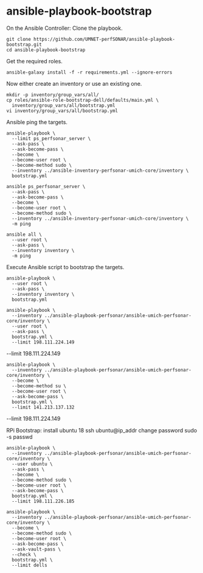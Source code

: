 # ansible-playbook-bootstrap


On the Ansible Controller:
Clone the playbook.

```
git clone https://github.com/UMNET-perfSONAR/ansible-playbook-bootstrap.git
cd ansible-playbook-bootstrap
```

Get the required roles.

```
ansible-galaxy install -f -r requirements.yml --ignore-errors
```

Now either create an inventory or use an existing one.

```
mkdir -p inventory/group_vars/all/
cp roles/ansible-role-bootstrap-dell/defaults/main.yml \
  inventory/group_vars/all/bootstrap.yml
vi inventory/group_vars/all/bootstrap.yml
```

Ansible ping the targets.

```
ansible-playbook \
  --limit ps_perfsonar_server \
  --ask-pass \
  --ask-become-pass \
  --become \
  --become-user root \
  --become-method sudo \
  --inventory ../ansible-inventory-perfsonar-umich-core/inventory \
  bootstrap.yml
```

```
ansible ps_perfsonar_server \
  --ask-pass \
  --ask-become-pass \
  --become \
  --become-user root \
  --become-method sudo \
  --inventory ../ansible-inventory-perfsonar-umich-core/inventory \
  -m ping
```

```
ansible all \
  --user root \
  --ask-pass \
  --inventory inventory \
  -m ping
```

Execute Ansible script to bootstrap the targets.

```
ansible-playbook \
  --user root \
  --ask-pass \
  --inventory inventory \
  bootstrap.yml
```

```
ansible-playbook \
  --inventory ../ansible-playbook-perfsonar/ansible-umich-perfsonar-core/inventory \
  --user root \
  --ask-pass \
  bootstrap.yml \
  --limit 198.111.224.149
```

  --limit 198.111.224.149

```
ansible-playbook \
  --inventory ../ansible-playbook-perfsonar/ansible-umich-perfsonar-core/inventory \
  --become \
  --become-method su \
  --become-user root \
  --ask-become-pass \
  bootstrap.yml \
  --limit 141.213.137.132
```
  --limit 198.111.224.149

RPi Bootstrap:
install ubuntu 18
ssh ubuntu@ip_addr
change password
sudo -s
passwd

```
ansible-playbook \
  --inventory ../ansible-playbook-perfsonar/ansible-umich-perfsonar-core/inventory \
  --user ubuntu \
  --ask-pass \
  --become \
  --become-method sudo \
  --become-user root \
  --ask-become-pass \
  bootstrap.yml \
  --limit 198.111.226.185
```

```
ansible-playbook \
  --inventory ../ansible-playbook-perfsonar/ansible-umich-perfsonar-core/inventory \
  --become \
  --become-method sudo \
  --become-user root \
  --ask-become-pass \
  --ask-vault-pass \
  --check \
  bootstrap.yml \
  --limit dells
```
